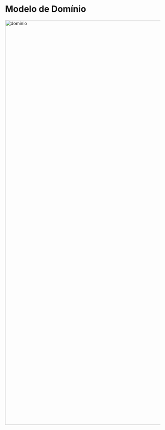# Modelo de Domínio
<img width="3461" height="1316" alt="dominio" src="https://github.com/user-attachments/assets/fb026e05-b91a-416d-bb91-f0a2e117657d" />
